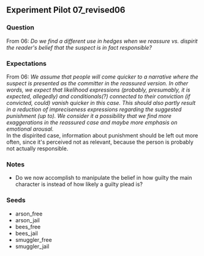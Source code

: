 ## Experiment Pilot 07\_revised06

### Question
From 06: *Do we find a different use in hedges when we reassure vs. dispirit the reader's belief that the suspect is in fact responsible?* <br>


### Expectations
From 06: *We assume that people will come quicker to a narrative where the suspect is presented as the committer in the reassured version. In other words, we expect that likelihood expressions (probably, presumably, it is expected, allegedly) and conditionals(?) connected to their conviction (if convicted, could) vanish quicker in this case. This should also partly result in a reduction of impreciseness expressions regarding the suggested punishment (up to). We consider it a possibility that we find more exaggerations in the reassured case and maybe more emphasis on emotional arousal.* <br>
In the dispirited case, information about punishment should be left out more often, since it's perceived not as relevant, because the person is probably not actually responsible.


### Notes
- Do we now accomplish to manipulate the belief in how guilty the main character is instead of how likely a guilty plead is?

### Seeds
- arson_free
- arson_jail
- bees_free
- bees_jail
- smuggler_free
- smuggler_jail